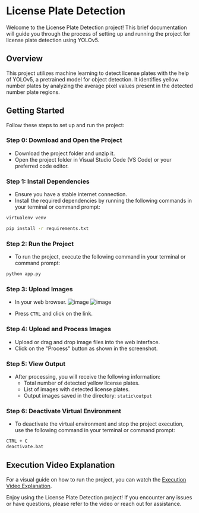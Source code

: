 # License Plate Detection

Welcome to the License Plate Detection project! This brief documentation will guide you through the process of setting up and running the project for license plate detection using YOLOv5.

## Overview

This project utilizes machine learning to detect license plates with the help of YOLOv5, a pretrained model for object detection. It identifies yellow number plates by analyzing the average pixel values present in the detected number plate regions.

## Getting Started

Follow these steps to set up and run the project:

### Step 0: Download and Open the Project

- Download the project folder and unzip it.
- Open the project folder in Visual Studio Code (VS Code) or your preferred code editor.

### Step 1: Install Dependencies

- Ensure you have a stable internet connection.
- Install the required dependencies by running the following commands in your terminal or command prompt:

```bash
virtualenv venv
```
```bash
pip install -r requirements.txt
```

### Step 2: Run the Project

- To run the project, execute the following command in your terminal or command prompt:

```bash
python app.py
```

### Step 3: Upload Images

- In your web browser.
![image](https://github.com/pvchaitanya8/License_Plate_Detection/assets/93573686/33e45ba1-d347-41e7-a4ff-5721d89c1aa5)
![image](https://github.com/pvchaitanya8/License_Plate_Detection/assets/93573686/6297405c-0f42-47e6-a621-12d78ff7efec)

- Press `CTRL` and click on the link.

### Step 4: Upload and Process Images

- Upload or drag and drop image files into the web interface.
- Click on the "Process" button as shown in the screenshot.

### Step 5: View Output

- After processing, you will receive the following information:
  - Total number of detected yellow license plates.
  - List of images with detected license plates.
  - Output images saved in the directory: `static\output`

### Step 6: Deactivate Virtual Environment

- To deactivate the virtual environment and stop the project execution, use the following command in your terminal or command prompt:

```bash
CTRL + C
deactivate.bat
```

## Execution Video Explanation

For a visual guide on how to run the project, you can watch the [Execution Video Explanation](https://youtu.be/RZSDA3f23SY).

Enjoy using the License Plate Detection project! If you encounter any issues or have questions, please refer to the video or reach out for assistance.
